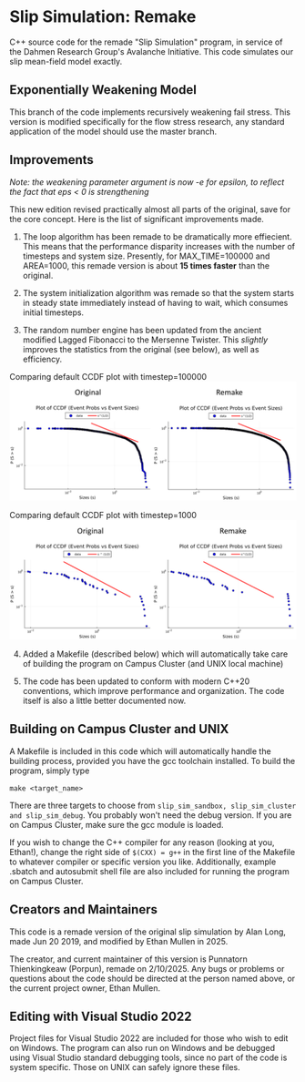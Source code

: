 # Slip Simulation: Remake

C++ source code for the remade "Slip Simulation" program, in service of the Dahmen Research Group's Avalanche Initiative.
This code simulates our slip mean-field model exactly.

## Exponentially Weakening Model

This branch of the code implements recursively weakening fail stress. This version is modified specifically for the flow stress research,
any standard application of the model should use the master branch.

## Improvements

_Note: the weakening parameter argument is now -e for epsilon, to reflect the fact that eps < 0 is strengthening_

This new edition revised practically almost all parts of the original, save for the core concept.
Here is the list of significant improvements made.

1) The loop algorithm has been remade to be dramatically more effiecient. This means that the performance disparity increases with
the number of timesteps and system size. Presently, for MAX_TIME=100000 and AREA=1000, this remade version is about **15 times faster** than the original.

2) The system initialization algorithm was remade so that the system starts in steady state immediately instead of having to wait, which
consumes initial timesteps.

3) The random number engine has been updated from the ancient modified Lagged Fibonacci to the Mersenne Twister.
This *slightly* improves the statistics from the original (see below), as well as efficiency.

Comparing default CCDF plot with timestep=100000
![Preview](examples/showcase_1.png)

Comparing default CCDF plot with timestep=1000
![Preview](examples/showcase_2.png)

4) Added a Makefile (described below) which will automatically take care of building the program on Campus Cluster (and UNIX local machine)

5) The code has been updated to conform with modern C++20 conventions, which improve performance and organization. The code itself is also
a little better documented now.

## Building on Campus Cluster and UNIX

A Makefile is included in this code which will automatically handle the building process, provided you have the gcc toolchain installed.
To build the program, simply type
```
make <target_name>
```
There are three targets to choose from `slip_sim_sandbox, slip_sim_cluster and slip_sim_debug`. You probably won't need the debug version.
If you are on Campus Cluster, make sure the gcc module is loaded.

If you wish to change the C++ compiler for any reason (looking at you, Ethan!), change the right side of `$(CXX) = g++`
in the first line of the Makefile to whatever compiler or specific version you like. Additionally, example .sbatch and autosubmit shell
file are also included for running the program on Campus Cluster.

## Creators and Maintainers

This code is a remade version of the original slip simulation by Alan Long, made Jun 20 2019, and modified by Ethan Mullen in 2025.

The creator, and current maintainer of this version is Punnatorn Thienkingkeaw (Porpun), remade on 2/10/2025.
Any bugs or problems or questions about the code should be directed at the person named above, or the current project owner, Ethan Mullen.

## Editing with Visual Studio 2022

Project files for Visual Studio 2022 are included for those who wish to edit on Windows. The program can also run on Windows and be debugged
using Visual Studio standard debugging tools, since no part of the code is system specific. Those on UNIX can safely ignore these files.
